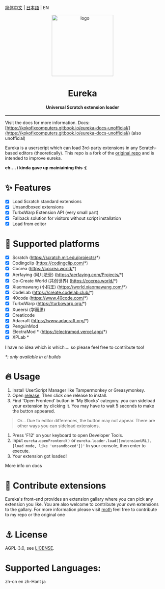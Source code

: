 [简体中文](./README-zh_CN.md) | [日本語](./README-ja_JP.md) | EN

<div align="center">
 
<img alt="logo" src="./assets/eureka.svg" width="200px">

# Eureka
#### Universal Scratch extension loader 

</div> 
 
---
Visit the docs for more information.
Docs: [https://kokofixcomputers.gitbook.io/eureka-docs-unofficial/](https://kokofixcomputers.gitbook.io/eureka-docs-unofficial/) (also unofficial)

Eureka is a userscript which can load 3rd-party extensions in any Scratch-based editors (theoretically). 
This repo is a fork of the [original repo](https://github.com/EurekaScratch/eureka) and is intended to improve eureka.

**eh.... i kinda gave up mainiaining this :(**

# ✨ Features
- [x] Load Scratch standard extensions 
- [x] Unsandboxed extensions
- [x] TurboWarp Extension API (very small part)
- [x] Fallback solution for visitors without script installation
- [x] Load from editor
 
# 🌈 Supported platforms
- [x] Scratch (https://scratch.mit.edu/projects/*)
- [x] Codingclip (https://codingclip.com/*)
- [x] Cocrea (https://cocrea.world/*)
- [x] Aerfaying (阿儿法营) (https://aerfaying.com/Projects/*)
- [x] Co-Create World (共创世界) (https://cocrea.world/*)
- [x] Xiaomawang (小码王) (https://world.xiaomawang.com/*)
- [x] CodeLab (https://create.codelab.club/*)
- [x] 40code (https://www.40code.com/*)
- [x] TurboWarp (https://turbowarp.org/*)
- [x] Xueersi (学而思)
- [x] Creaticode
- [x] Adacraft (https://www.adacraft.org/*)
- [x] PenguinMod
- [x] ElectraMod * (https://electramod.vercel.app/*)
- [x] XPLab *

I have no idea which is which.... so please feel free to contribute too!

*\*: only available in ci builds*

# 🔥 Usage
1. Install UserScript Manager like Tampermonkey or Greasymonkey.
2. Open [release](https://github.com/kokofixcomputers/eureka/releases), Then click one release to install.
3. Find 'Open Frontend' button in 'My Blocks' category. you can sideload your extension by clicking it. You may have to wait 5 seconds to make the button appeared.

> Or... Due to editor differences, the button may not appear. There are other ways you can sideload extensions.   

1. Press 'F12' on your keyboard to open Developer Tools.
2. Input ``eureka.openFrontend()`` or ``eureka.loader.load([extensionURL], [load mode, like 'unsandboxed'])'`` In your console, then enter to execute.
3. Your extension got loaded!

More info on docs

# 🥰 Contribute extensions
Eureka's front-end provides an extension gallary where you can pick any extension you like. You are also welcome to contribute your own extensions to the gallary. For more information please visit [moth](https://github.com/EurekaScratch/moth) feel free to contribute to my repo or the original one

# ⚓ License
AGPL-3.0, see [LICENSE](./LICENSE).

# Supported Languages:
zh-cn
en
zh-Hant
ja
